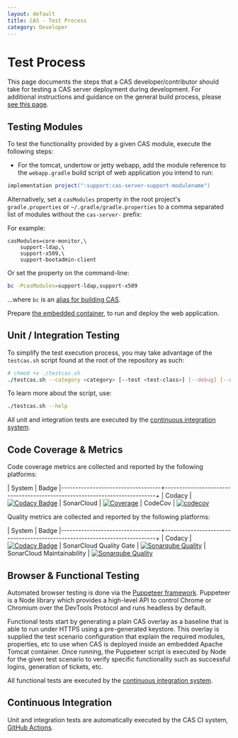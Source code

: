 ```yaml
---
layout: default
title: CAS - Test Process
category: Developer
---
```


# Test Process

This page documents the steps that a CAS developer/contributor should take for testing a CAS server deployment during development. For additional
instructions and guidance on the general build process, please [see this page](Build-Process.html).

## Testing Modules

To test the functionality provided by a given CAS module, execute the following steps:

- For the tomcat, undertow or jetty webapp, add the module reference to the `webapp.gradle` build script of web application you intend to run:

```gradle
implementation project(":support:cas-server-support-modulename")
```

Alternatively, set a `casModules` property in the root project's `gradle.properties` or `~/.gradle/gradle.properties` to a 
comma separated list of modules without the `cas-server-` prefix:

For example:

```properties
casModules=core-monitor,\
    support-ldap,\
    support-x509,\
    support-bootadmin-client
```

Or set the property on the command-line:

```bash
bc -PcasModules=support-ldap,support-x509
```

...where `bc` is an [alias for building CAS](Build-Process.html#sample-build-aliases).

Prepare [the embedded container](Build-Process.html#embedded-containers), to run and deploy the web application.

## Unit / Integration Testing

To simplify the test execution process, you may take advantage of the `testcas.sh` script found at the root of the repository as such:

```bash
# chmod +x ./testcas.sh
./testcas.sh --category <category> [--test <test-class>] [--debug] [--with-coverage]
```

To learn more about the script, use:

```bash
./testcas.sh --help
```

All unit and integration tests are executed by the [continuous integration system](Test-Process.html#continuous-integration).

## Code Coverage & Metrics

Code coverage metrics are collected and reported by the following platforms:

| System                            | Badge
|-----------------------------------+---------------------------------------------------------------------------+
| Codacy           | [![Codacy Badge](https://app.codacy.com/project/badge/Coverage/29973e19266547dab7ab73f1a511c826)](https://www.codacy.com/gh/apereo/cas/dashboard?utm_source=github.com&utm_medium=referral&utm_content=apereo/cas&utm_campaign=Badge_Coverage)
| SonarCloud           | [![Coverage](https://sonarcloud.io/api/project_badges/measure?project=org.apereo.cas%3Acas-server&metric=coverage)](https://sonarcloud.io/dashboard?id=org.apereo.cas%3Acas-server)
| CodeCov           | [![codecov](https://codecov.io/gh/apereo/cas/branch/master/graph/badge.svg)](https://codecov.io/gh/apereo/cas)

Quality metrics are collected and reported by the following platforms:

| System                            | Badge
|-----------------------------------+---------------------------------------------------------------------------+
| Codacy           | [![Codacy Badge](https://app.codacy.com/project/badge/Grade/29973e19266547dab7ab73f1a511c826)](https://www.codacy.com/gh/apereo/cas/dashboard?utm_source=github.com&amp;utm_medium=referral&amp;utm_content=apereo/cas&amp;utm_campaign=Badge_Grade)
| SonarCloud Quality Gate           | [![Sonarqube Quality](https://sonarcloud.io/api/project_badges/measure?project=org.apereo.cas%3Acas-server&metric=alert_status)](https://sonarcloud.io/dashboard?id=org.apereo.cas%3Acas-server)
| SonarCloud Maintainability            | [![Sonarqube Quality](https://sonarcloud.io/api/project_badges/measure?project=org.apereo.cas%3Acas-server&metric=sqale_rating)](https://sonarcloud.io/dashboard?id=org.apereo.cas%3Acas-server) 

## Browser & Functional Testing

Automated browser testing is done via the [Puppeteer framework](https://pptr.dev/). Puppeteer is a Node library which provides a high-level 
API to control Chrome or Chromium over the DevTools Protocol and runs headless by default.

Functional tests start by generating a plain CAS overlay as a baseline that is able to run under HTTPS using a pre-generated keystore.
This overlay is supplied the test scenario configuration that explain the required modules, properties, etc to use when CAS is deployed
inside an embedded Apache Tomcat container. Once running, the Puppeteer script is executed by Node for the given test scenario to verify
specific functionality such as successful logins, generation of tickets, etc.

All functional tests are executed by the [continuous integration system](Test-Process.html#continuous-integration).

## Continuous Integration

Unit and integration tests are automatically executed by the CAS CI system, [GitHub Actions](https://github.com/apereo/cas/actions).
